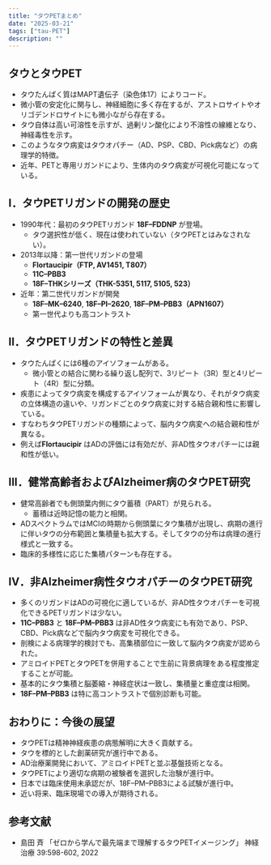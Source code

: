 ```yaml
---
title: "タウPETまとめ"
date: "2025-03-21"
tags: ["tau-PET"]
description: ""
---
```


## タウとタウPET

- タウたんぱく質はMAPT遺伝子（染色体17）によりコード。
- 微小管の安定化に関与し、神経細胞に多く存在するが、アストロサイトやオリゴデンドロサイトにも微小ながら存在する。
- タウ自体は高い可溶性を示すが、過剰リン酸化により不溶性の線維となり、神経毒性を示す。
- このようなタウ病変はタウオパチー（AD、PSP、CBD、Pick病など）の病理学的特徴。
- 近年、PETと専用リガンドにより、生体内のタウ病変が可視化可能になっている。

## I．タウPETリガンドの開発の歴史

- 1990年代：最初のタウPETリガンド **18F–FDDNP** が登場。
  - タウ選択性が低く、現在は使われていない（タウPETとはみなされない）。
- 2013年以降：第一世代リガンドの登場
  - **Flortaucipir（FTP, AV1451, T807）**
  - **11C–PBB3**
  - **18F–THKシリーズ（THK-5351, 5117, 5105, 523）**
- 近年：第二世代リガンドが開発
  - **18F–MK–6240**, **18F–PI–2620**, **18F–PM–PBB3（APN1607）**
  - 第一世代よりも高コントラスト

## II．タウPETリガンドの特性と差異

- タウたんぱくには6種のアイソフォームがある。
  - 微小管との結合に関わる繰り返し配列で、3リピート（3R）型と4リピート（4R）型に分類。
- 疾患によってタウ病変を構成するアイソフォームが異なり、それがタウ病変の立体構造の違いや、リガンドごとのタウ病変に対する結合親和性に影響している。
- すなわちタウPETリガンドの種類によって、脳内タウ病変への結合親和性が異なる。
- 例えば**Flortaucipir** はADの評価には有効だが、非AD性タウオパチーには親和性が低い。

## III．健常高齢者およびAlzheimer病のタウPET研究

- 健常高齢者でも側頭葉内側にタウ蓄積（PART）が見られる。
  - 蓄積は近時記憶の能力と相関。
- ADスペクトラムではMCIの時期から側頭葉にタウ集積が出現し、病期の進行に伴いタウの分布範囲と集積量も拡大する。そしてタウの分布は病理の進行様式と一致する。
- 臨床的多様性に応じた集積パターンも存在する。

## IV．非Alzheimer病性タウオパチーのタウPET研究

- 多くのリガンドはADの可視化に適しているが、非AD性タウオパチーを可視化できるPETリガンドは少ない。
- **11C–PBB3** と **18F–PM–PBB3** は非AD性タウ病変にも有効であり、PSP、CBD、Pick病などで脳内タウ病変を可視化できる。
- 剖検による病理学的検討でも、高集積部位に一致して脳内タウ病変が認められた。
- アミロイドPETとタウPETを併用することで生前に背景病理をある程度推定することが可能。
- 基本的にタウ集積と脳萎縮・神経症状は一致し、集積量と重症度は相関。
- **18F–PM–PBB3** は特に高コントラストで個別診断も可能。

## おわりに：今後の展望

- タウPETは精神神経疾患の病態解明に大きく貢献する。
- タウを標的とした創薬研究が進行中である。
- AD治療薬開発において、アミロイドPETと並ぶ基盤技術となる。
- タウPETにより適切な病期の被験者を選択した治験が進行中。
- 日本では臨床使用未承認だが、18F–PM–PBB3による試験が進行中。
- 近い将来、臨床現場での導入が期待される。

## 参考文献

- 島田 斉 「ゼロから学んで最先端まで理解するタウPETイメージング」 神経治療 39:598-602, 2022
